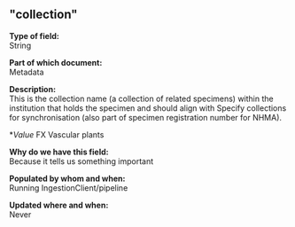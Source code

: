 ## "collection"

**Type of field:**  
String  

**Part of which document:**  
Metadata

**Description:**  
This is the collection name (a collection of related specimens) within the institution that holds the specimen and should align with Specify collections for synchronisation (also part of specimen registration number for NHMA).

**Value*
FX Vascular plants

**Why do we have this field:**  
Because it tells us something important  

**Populated by whom and when:**  
Running IngestionClient/pipeline

**Updated where and when:**  
Never
